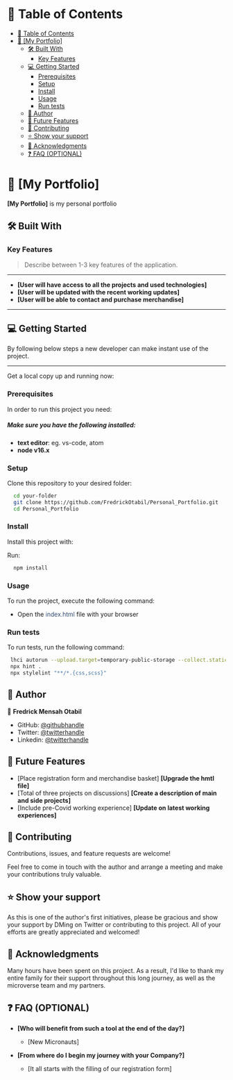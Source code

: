 # 📗 Table of Contents

- [📗 Table of Contents](#-table-of-contents)
- [📖 \[My Portfolio\] ](#-my-portfolio-)
  - [🛠 Built With ](#-built-with-)
    - [Key Features ](#key-features-)
  - [💻 Getting Started ](#-getting-started-)
    - [Prerequisites](#prerequisites)
    - [Setup](#setup)
    - [Install](#install)
    - [Usage](#usage)
    - [Run tests](#run-tests)
  - [👥 Author ](#-author-)
  - [🔭 Future Features ](#-future-features-)
  - [🤝 Contributing ](#-contributing-)
  - [⭐️ Show your support ](#️-show-your-support-)
  - [🙏 Acknowledgments ](#-acknowledgments-)
  - [❓ FAQ (OPTIONAL) ](#-faq-optional-)

# 📖 [My Portfolio] <a name="about-project"></a>

**[My Portfolio]** is my personal portfolio

## 🛠 Built With <a name="built-with"></a>

### Key Features <a name="key-features"></a>

> Describe between 1-3 key features of the application.

---

- **[User will have access to all the projects and used technologies]**
- **[User will be updated with the recent working updates]**
- **[User will be able to contact and purchase merchandise]**

---

## 💻 Getting Started <a name="getting-started"></a>

By following below steps a new developer can make instant use of the project.

---

Get a local copy up and running now:

### Prerequisites

In order to run this project you need:

<h5>Make sure you have the following installed:</h5>

- <strong>text editor</strong>: eg. vs-code, atom
- <strong>node v16.x</strong>

### Setup

Clone this repository to your desired folder:

```sh
  cd your-folder
  git clone https://github.com/FredrickOtabil/Personal_Portfolio.git
  cd Personal_Portfolio
```

### Install

Install this project with:

Run:

```sh
  npm install
```

### Usage

To run the project, execute the following command:

- <div><p>Open the <span style="color: #002053; font-weight: 300">index.html</span> file with your browser</p></div>

### Run tests

To run tests, run the following command:

```sh
 lhci autorun --upload.target=temporary-public-storage --collect.staticDistDir=.
 npx hint .
 npx stylelint "**/*.{css,scss}"
```

## 👥 Author <a name="authors"></a>

👤 **Fredrick Mensah Otabil**

- GitHub: [@githubhandle](https://github.com/FredrickOtabil)
- Twitter: [@twitterhandle](https://twitter.com/ClarkCoder)
- Linkedin: [@twitterhandle](https://linkedin.com/in/fredrick-otabil-6106371aa/)

## 🔭 Future Features <a name="future-features"></a>

- [Place registration form and merchandise basket] **[Upgrade the hmtl file]**
- [Total of three projects on discussions] **[Create a description of main and side projects]**
- [Include pre-Covid working experience] **[Update on latest working experiences]**

## 🤝 Contributing <a name="contributing"></a>

Contributions, issues, and feature requests are welcome!

Feel free to come in touch with the author and arrange a meeting and make your contributions truly valuable.

## ⭐️ Show your support <a name="support"></a>

As this is one of the author's first initiatives, please be gracious and show your support by DMing on Twitter or contributing to this project. All of your efforts are greatly appreciated and welcomed!

## 🙏 Acknowledgments <a name="acknowledgements"></a>

Many hours have been spent on this project. As a result, I'd like to thank my entire family for their support throughout this long journey, as well as the microverse team and my partners.

## ❓ FAQ (OPTIONAL) <a name="faq"></a>

- **[Who will benefit from such a tool at the end of the day?]**

  - [New Micronauts]

- **[From where do I begin my journey with your Company?]**

  - [It all starts with the filling of our registration form]
